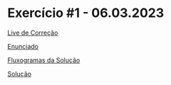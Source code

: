 # Exercício #1 - 06.03.2023

[Live de Correção](https://youtube.com/live/XaRGkNEv-2w)

[Enunciado](enunciado.pdf)

[Fluxogramas da Solução](fluxogramas.pdf)

[Solução](solucao.js)